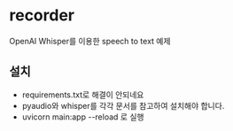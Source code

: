 # recorder

OpenAI Whisper를 이용한 speech to text 예제

## 설치

- requirements.txt로 해결이 안되네요
- pyaudio와 whisper를 각각 문서를 참고하여 설치해야 합니다.
- uvicorn main:app --reload 로 실행